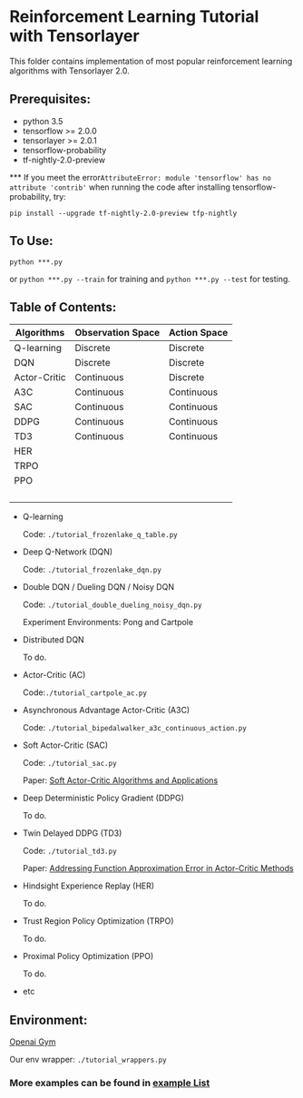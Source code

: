 # Reinforcement Learning Tutorial with Tensorlayer

This folder contains implementation of most popular reinforcement learning algorithms with Tensorlayer 2.0.

## Prerequisites:

* python 3.5
* tensorflow >= 2.0.0
* tensorlayer >= 2.0.1
* tensorflow-probability
* tf-nightly-2.0-preview

*** If you meet the error`AttributeError: module 'tensorflow' has no attribute 'contrib'` when running the code after installing tensorflow-probability, try:

`pip install --upgrade tf-nightly-2.0-preview tfp-nightly`

## To Use:

`python ***.py` 

or `python ***.py --train` for training and `python ***.py --test` for testing.

## Table of Contents:

| Algorithms   | Observation Space | Action Space |
| ------------ | ----------------- | ------------ |
| Q-learning   | Discrete          | Discrete     |
| DQN          | Discrete          | Discrete     |
| Actor-Critic | Continuous        | Discrete     |
| A3C          | Continuous        | Continuous   |
| SAC          | Continuous        | Continuous   |
| DDPG         | Continuous        | Continuous   |
| TD3          | Continuous        | Continuous   |
| HER          |                   |              |
| TRPO         |                   |              |
| PPO          |                   |              |
|              |                   |              |
|              |                   |              |
|              |                   |              |
|              |                   |              |



* Q-learning

  Code: `./tutorial_frozenlake_q_table.py`

  

* Deep Q-Network (DQN)

  Code: `./tutorial_frozenlake_dqn.py`

  

* Double DQN / Dueling DQN / Noisy DQN

  Code: `./tutorial_double_dueling_noisy_dqn.py`

  Experiment Environments: Pong and Cartpole

  

* Distributed DQN

  To do.

  

* Actor-Critic (AC)

  Code:`./tutorial_cartpole_ac.py`

  

* Asynchronous Advantage Actor-Critic (A3C)

  Code: `./tutorial_bipedalwalker_a3c_continuous_action.py`

  

* Soft Actor-Critic (SAC)

  Code: `./tutorial_sac.py`

  Paper: [Soft Actor-Critic Algorithms and Applications](https://arxiv.org/pdf/1812.05905.pdf)

  

* Deep Deterministic Policy Gradient (DDPG)

  To do.

  

* Twin Delayed DDPG (TD3)

  Code: `./tutorial_td3.py`

  Paper: [Addressing Function Approximation Error in Actor-Critic Methods](https://arxiv.org/pdf/1802.09477.pdf)

  

* Hindsight Experience Replay (HER)

  To do.

  

* Trust Region Policy Optimization (TRPO)

  To do.

  

* Proximal Policy Optimization (PPO)

  To do.

  

* etc

## Environment:

[Openai Gym](https://gym.openai.com/)

Our env wrapper: `./tutorial_wrappers.py` 



### More examples can be found in [example List](https://tensorlayer.readthedocs.io/en/stable/user/examples.html)
